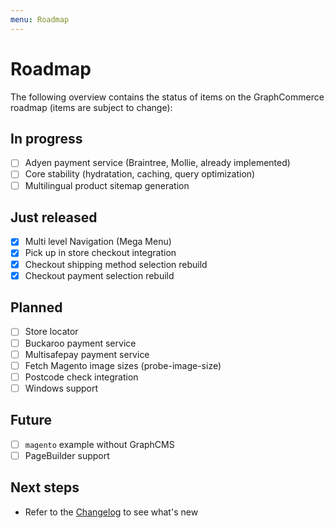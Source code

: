 ```yaml
---
menu: Roadmap
---
```


# Roadmap

The following overview contains the status of items on the GraphCommerce roadmap
(items are subject to change):

## In progress

- [ ] Adyen payment service (Braintree, Mollie, already implemented)
- [ ] Core stability (hydratation, caching, query optimization)
- [ ] Multilingual product sitemap generation

## Just released

- [x] Multi level Navigation (Mega Menu)
- [x] Pick up in store checkout integration
- [x] Checkout shipping method selection rebuild
- [x] Checkout payment selection rebuild

## Planned

- [ ] Store locator
- [ ] Buckaroo payment service
- [ ] Multisafepay payment service
- [ ] Fetch Magento image sizes (probe-image-size)
- [ ] Postcode check integration
- [ ] Windows support

## Future

- [ ] `magento` example without GraphCMS
- [ ] PageBuilder support

## Next steps

- Refer to the
  [Changelog](https://github.com/graphcommerce-org/graphcommerce/releases) to
  see what's new

